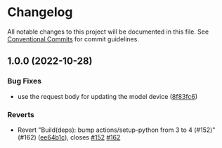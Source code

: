 # Changelog

All notable changes to this project will be documented in this file. See
[Conventional Commits](https://conventionalcommits.org) for commit guidelines.

## 1.0.0 (2022-10-28)


### Bug Fixes

* use the request body for updating the model device ([8f83fc6](https://github.com/emma-simbot/perception/commit/8f83fc6567b9a77f739826d14e2f6856deebddfe))


### Reverts

* Revert "Build(deps): bump actions/setup-python from 3 to 4 (#152)" (#162) ([ee64b1c](https://github.com/emma-simbot/perception/commit/ee64b1c14e8657e1d0ceb0d1314e2e0db017bbc7)), closes [#152](https://github.com/emma-simbot/perception/issues/152) [#162](https://github.com/emma-simbot/perception/issues/162)
